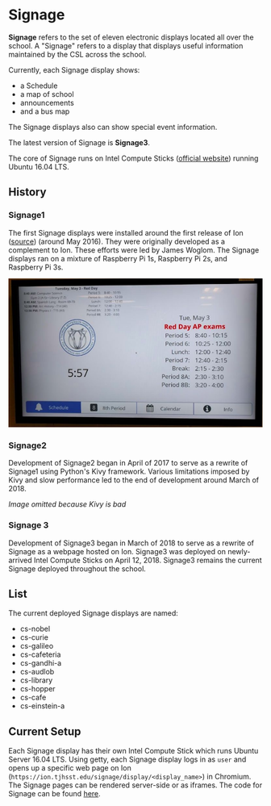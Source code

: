 # Signage

**Signage** refers to the set of eleven electronic displays located all over the school. A "Signage" refers to a display that displays useful information maintained by the CSL across the school.

Currently, each Signage display shows:

* a Schedule
* a map of school
* announcements
* and a bus map

The Signage displays also can show special event information.

The latest version of Signage is **Signage3**.

The core of Signage runs on Intel Compute Sticks \([official website](https://www.intel.com/content/www/us/en/products/boards-kits/compute-stick.html)\) running Ubuntu 16.04 LTS.

## History

### Signage1

The first Signage displays were installed around the first release of Ion \([source](https://tjhsst.edu/~jwoglom/ion.pdf)\) \(around May 2016\). They were originally developed as a complement to Ion. These efforts were led by James Woglom. The Signage displays ran on a mixture of Raspberry Pi 1s, Raspberry Pi 2s, and Raspberry Pi 3s.

![](../../.gitbook/assets/signage1.png)

### Signage2

Development of Signage2 began in April of 2017 to serve as a rewrite of Signage1 using Python's Kivy framework. Various limitations imposed by Kivy and slow performance led to the end of development around March of 2018.

_Image omitted because Kivy is bad_

### Signage 3

Development of Signage3 began in March of 2018 to serve as a rewrite of Signage as a webpage hosted on Ion. Signage3 was deployed on newly-arrived Intel Compute Sticks on April 12, 2018. Signage3 remains the current Signage deployed throughout the school.

## List

The current deployed Signage displays are named:

* cs-nobel
* cs-curie
* cs-galileo
* cs-cafeteria
* cs-gandhi-a
* cs-audlob
* cs-library 
* cs-hopper
* cs-cafe
* cs-einstein-a

## Current Setup

Each Signage display has their own Intel Compute Stick which runs Ubuntu Server 16.04 LTS. Using getty, each Signage display logs in as `user` and opens up a specific web page on Ion \(`https://ion.tjhsst.edu/signage/display/<display_name>`\) in Chromium. The Signage pages can be rendered server-side or as iframes. The code for Signage can be found [here](https://github.com/tjcsl/ion/tree/master/intranet/apps/signage).


